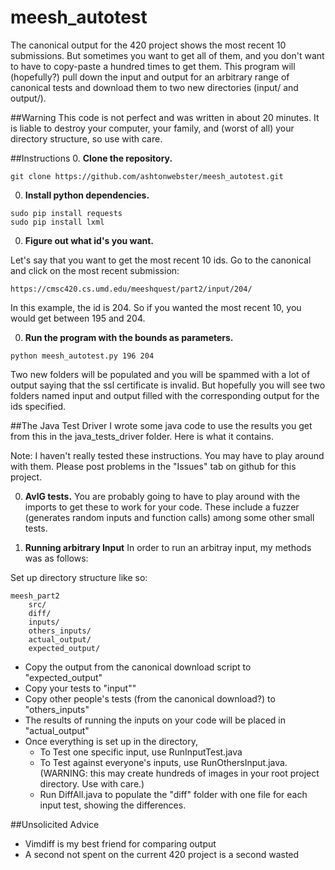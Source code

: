 # meesh_autotest

The canonical output for the 420 project shows the most recent 10 submissions.  But sometimes you want to get all of them,
and you don't want to have to copy-paste a hundred times to get them.  This program will (hopefully?) pull down the
input and output for an arbitrary range of canonical tests and download them to two new directories (input/ and output/).

##Warning
This code is not perfect and was written in about 20 minutes.  It is liable to destroy your computer, your family, and (worst of
all) your directory structure, so use with care.

##Instructions
0. **Clone the repository.**

  `git clone https://github.com/ashtonwebster/meesh_autotest.git`

0. **Install python dependencies.**
  ```
  sudo pip install requests
  sudo pip install lxml
  ```
0. **Figure out what id's you want.**

  Let's say that you want to get the most recent 10 ids.  Go to the canonical and click on the most recent submission:

    https://cmsc420.cs.umd.edu/meeshquest/part2/input/204/

  In this example, the id is 204.  So if you wanted the most recent 10, you would get between 195 and 204.

0. **Run the program with the bounds as parameters.**

  `python meesh_autotest.py 196 204`

  Two new folders will be populated and you will be spammed with a lot of output saying that the ssl certificate is invalid. 
But hopefully you will see two folders named input and output filled with the corresponding output for the ids specified.

##The Java Test Driver
I wrote some java code to use the results you get from this in the java_tests_driver folder. Here is what it contains.

Note: I haven't really tested these instructions.  You may have to play around with them.  Please post problems in the "Issues" tab on github for this project.

0.  **AvlG tests.**
You are probably going to have to play around with the imports to get these to work for your code.  These include a fuzzer (generates random inputs and function calls) among some other small tests.  

0. **Running arbitrary Input**
In order to run an arbitray input, my methods was as follows:

Set up directory structure like so:

```
meesh_part2
    src/
    diff/
    inputs/
    others_inputs/
    actual_output/
    expected_output/
```

  * Copy the output from the canonical download script to "expected_output"
  * Copy your tests to "input"" 
  * Copy other people's tests (from the canonical download?) to "others_inputs"
  * The results of running the inputs on your code will be placed in "actual_output"
  * Once everything is set up in the directory, 
    * To Test one specific input, use RunInputTest.java
    * To Test against everyone's inputs, use RunOthersInput.java.  (WARNING: this may create hundreds of images in your root project directory.  Use with care.) 
    * Run DiffAll.java to populate the "diff" folder with one file for each input test, showing the differences.

##Unsolicited Advice
  * Vimdiff is my best friend for comparing output
  * A second not spent on the current 420 project is a second wasted

  